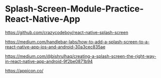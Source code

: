 # Splash-Screen-Module-Practice-React-Native-App

https://github.com/crazycodeboy/react-native-splash-screen

https://medium.com/handlebar-labs/how-to-add-a-splash-screen-to-a-react-native-app-ios-and-android-30a3cec835ae

https://medium.com/@bishrulhaq/creating-a-splash-screen-the-right-way-in-react-native-app-android-9f2be0871b94

https://appicon.co/
